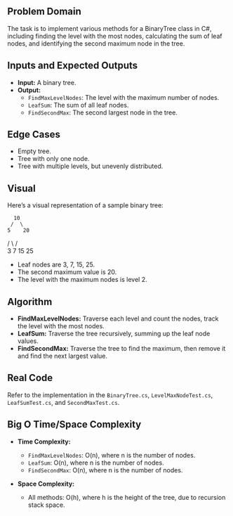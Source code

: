 ﻿## Problem Domain
The task is to implement various methods for a BinaryTree class in C#, including finding the level with the most nodes, calculating the sum of leaf nodes, and identifying the second maximum node in the tree.

## Inputs and Expected Outputs
- **Input:** A binary tree.
- **Output:** 
  - `FindMaxLevelNodes`: The level with the maximum number of nodes.
  - `LeafSum`: The sum of all leaf nodes.
  - `FindSecondMax`: The second largest node in the tree.

## Edge Cases
- Empty tree.
- Tree with only one node.
- Tree with multiple levels, but unevenly distributed.

## Visual
Here’s a visual representation of a sample binary tree:

      10
     /  \
    5    20
   / \   / \
  3   7 15  25


- Leaf nodes are 3, 7, 15, 25.
- The second maximum value is 20.
- The level with the maximum nodes is level 2.

## Algorithm
- **FindMaxLevelNodes:** Traverse each level and count the nodes, track the level with the most nodes.
- **LeafSum:** Traverse the tree recursively, summing up the leaf node values.
- **FindSecondMax:** Traverse the tree to find the maximum, then remove it and find the next largest value.

## Real Code
Refer to the implementation in the `BinaryTree.cs`, `LevelMaxNodeTest.cs`, `LeafSumTest.cs`, and `SecondMaxTest.cs`.

## Big O Time/Space Complexity
- **Time Complexity:**
  - `FindMaxLevelNodes`: O(n), where n is the number of nodes.
  - `LeafSum`: O(n), where n is the number of nodes.
  - `FindSecondMax`: O(n), where n is the number of nodes.
  
- **Space Complexity:**
  - All methods: O(h), where h is the height of the tree, due to recursion stack space.
